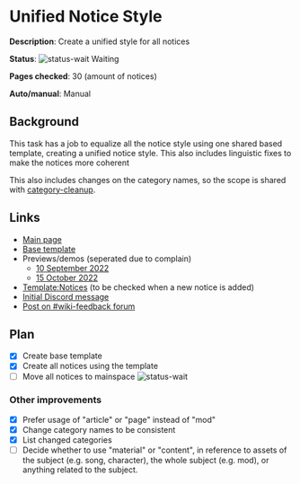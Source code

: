 # Unified Notice Style

**Description**: Create a unified style for all notices

**Status**: ![status-wait] Waiting

**Pages checked**: 30 (amount of notices)

**Auto/manual**: Manual

## Background

This task has a job to equalize all the notice style using one shared based template, creating a unified notice style. This also includes linguistic fixes to make the notices more coherent

This also includes changes on the category names, so the scope is shared with [category-cleanup](../06-category-cleanup/README.md).

## Links

- [Main page](https://fridaynightfunking.fandom.com/wiki/User:Hans5958/Unified_Notice_Style)
- [Base template](https://fridaynightfunking.fandom.com/wiki/User:Hans5958/Unified_Notice_Style/NoticeBox)
- Previews/demos (seperated due to complain)
  - [10 September 2022](https://hans5958.github.io/funkipedia-mods-tasks/11-unified-notice-style/preview/2022-09-10.html)
  - [15 October 2022](https://hans5958.github.io/funkipedia-mods-tasks/11-unified-notice-style/preview/2022-10-15.html)
- [Template:Notices](https://fridaynightfunking.fandom.com/wiki/Template:Notices) (to be checked when a new notice is added)
- [Initial Discord message](https://discord.com/channels/954532398400417832/969774355842224168/1005435185141129307)
- [Post on #wiki-feedback forum](https://discord.com/channels/954532398400417832/1039372210541969430)

## Plan

- [x] Create base template
- [x] Create all notices using the template
- [ ] Move all notices to mainspace ![status-wait]

### Other improvements

- [x] Prefer usage of "article" or "page" instead of "mod"
- [x] Change category names to be consistent
- [x] List changed categories
- [ ] Decide whether to use "material" or "content", in reference to assets of the subject (e.g. song, character), the whole subject (e.g. mod), or anything related to the subject.

<!-- status start -->
[status-done]: https://upload.wikimedia.org/wikipedia/commons/thumb/4/41/Symbol_confirmed.svg/16px-Symbol_confirmed.svg.png
[status-wait]: https://upload.wikimedia.org/wikipedia/commons/thumb/5/54/Symbol_wait.svg/16px-Symbol_wait.svg.png
[status-stub]: https://upload.wikimedia.org/wikipedia/commons/thumb/f/f5/Symbol_stub_class.svg/16px-Symbol_stub_class.svg.png
[status-ongo]: https://upload.wikimedia.org/wikipedia/commons/thumb/9/94/Symbol_support_vote.svg/16px-Symbol_support_vote.svg.png
[status-done]: https://upload.wikimedia.org/wikipedia/commons/thumb/4/41/Symbol_confirmed.svg/16px-Symbol_confirmed.svg.png
<!-- status end -->
